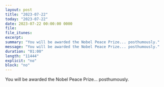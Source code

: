 ```yaml
---
layout: post
title: "2023-07-22"
today: "2023-07-22"
date: 2023-07-22 00:00:00 0000
file:
file_itunes:
excerpt:
summary: "You will be awarded the Nobel Peace Prize... posthumously."
message: "You will be awarded the Nobel Peace Prize... posthumously."
duration: "01:00"
length: "11444"
explicit: "no"
block: "no"
---
```

You will be awarded the Nobel Peace Prize... posthumously.

